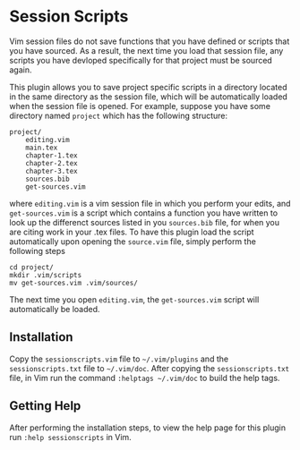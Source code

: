 # Session Scripts

Vim session files do not save functions that you have defined or scripts that
you have sourced. As a result, the next time you load that session file, any
scripts you have devloped specifically for that project must be sourced again. 

This plugin allows you to save project specific scripts in a directory located
in the same directory as the session file, which will be automatically loaded
when the session file is opened. For example, suppose you have some directory
named `project` which has the following structure: 
```
project/ 
    editing.vim
    main.tex
    chapter-1.tex
    chapter-2.tex
    chapter-3.tex
    sources.bib
    get-sources.vim
```
where `editing.vim` is a vim session file in which you perform your edits, and
`get-sources.vim` is a script which contains a function you have written to 
look up the differenct sources listed in you `sources.bib` file, for when you 
are citing work in your .tex files. To have this plugin load the script 
automatically upon opening the `source.vim` file, simply perform the following 
steps
```
cd project/ 
mkdir .vim/scripts
mv get-sources.vim .vim/sources/
```
The next time you open `editing.vim`, the `get-sources.vim` script will
automatically be loaded. 

## Installation

Copy the `sessionscripts.vim` file to `~/.vim/plugins` and the
`sessionscripts.txt` file to `~/.vim/doc`.  After copying the
`sessionscripts.txt` file, in Vim run the command `:helptags ~/.vim/doc` to
build the help tags. 

## Getting Help

After performing the installation steps, to view the help page for this plugin
run `:help sessionscripts` in Vim. 
